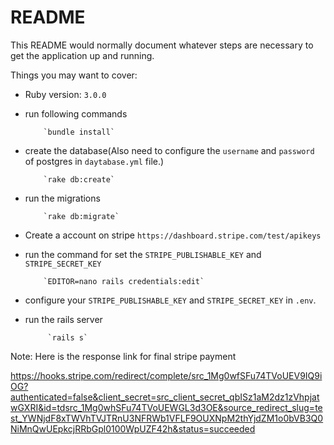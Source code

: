 # README

This README would normally document whatever steps are necessary to get the
application up and running.

Things you may want to cover:

* Ruby version: `3.0.0`

* run following commands

          `bundle install`

* create the database(Also need to configure the `username` and `password` of postgres in `daytabase.yml` file.)

          `rake db:create`

* run the migrations

          `rake db:migrate`
          
* Create a account on stripe `https://dashboard.stripe.com/test/apikeys`

* run the command for set the `STRIPE_PUBLISHABLE_KEY` and `STRIPE_SECRET_KEY`
          
          `EDITOR=nano rails credentials:edit`
          
* configure your `STRIPE_PUBLISHABLE_KEY` and `STRIPE_SECRET_KEY` in `.env`.
         
* run the rails server

           `rails s`
  
 Note: Here is the response link for final stripe payment

https://hooks.stripe.com/redirect/complete/src_1Mg0wfSFu74TVoUEV9IQ9iOG?authenticated=false&client_secret=src_client_secret_qbISz1aM2dz1zVhpjatwGXRI&id=tdsrc_1Mg0whSFu74TVoUEWGL3d3OE&source_redirect_slug=test_YWNjdF8xTWVhTVJTRnU3NFRWb1VFLF9OUXNpM2thYjdZM1o0bVB3Q0NiMnQwUEpkcjRRbGpl0100WpUZF42h&status=succeeded




